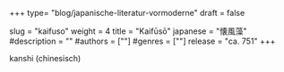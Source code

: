 +++
type= "blog/japanische-literatur-vormoderne"
draft = false

slug = "kaifuso"
weight = 4
title = "Kaifūsō"
japanese = "懐風藻"
#description = ""
#authors = [""]
#genres = [""]
release = "ca. 751"
+++

kanshi (chinesisch)